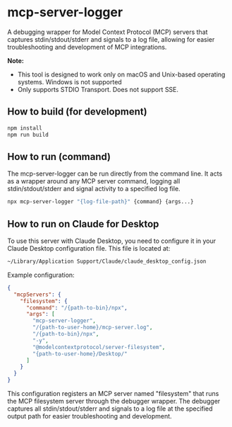 # mcp-server-logger

A debugging wrapper for Model Context Protocol (MCP) servers that captures stdin/stdout/stderr and signals to a log file, allowing for easier troubleshooting and development of MCP integrations.

**Note:**

* This tool is designed to work only on macOS and Unix-based operating systems. Windows is not supported
* Only supports STDIO Transport. Does not support SSE.

## How to build (for development)

```bash
npm install
npm run build
```

## How to run (command)

The mcp-server-logger can be run directly from the command line. It acts as a wrapper around any MCP server command, logging all stdin/stdout/stderr and signal activity to a specified log file.

```bash
npx mcp-server-logger "{log-file-path}" {command} {args...}
```

## How to run on Claude for Desktop

To use this server with Claude Desktop, you need to configure it in your Claude Desktop configuration file. This file is located at:

```bash
~/Library/Application Support/Claude/claude_desktop_config.json
```

Example configuration:

```json
{
  "mcpServers": {
    "filesystem": {
      "command": "/{path-to-bin}/npx",
      "args": [
        "mcp-server-logger",
        "/{path-to-user-home}/mcp-server.log",
        "/{path-to-bin}/npx",
        "-y",
        "@modelcontextprotocol/server-filesystem",
        "{path-to-user-home}/Desktop/"
      ]
    }
  }
}
```

This configuration registers an MCP server named "filesystem" that runs the MCP filesystem server through the debugger wrapper. The debugger captures all stdin/stdout/stderr and signals to a log file at the specified output path for easier troubleshooting and development.
